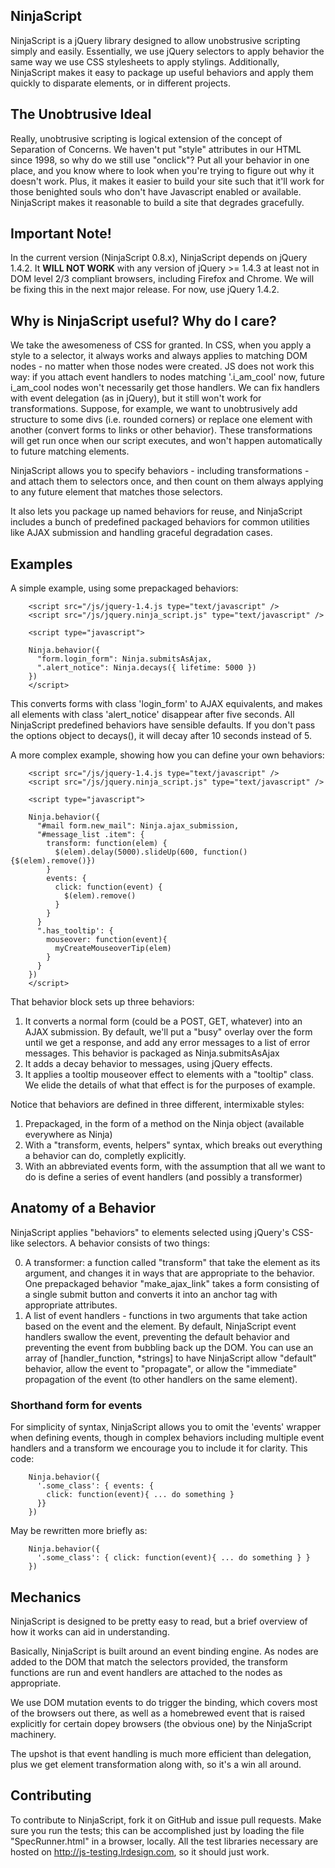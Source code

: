## NinjaScript
NinjaScript is a jQuery library designed to allow unobstrusive scripting simply
and easily.  Essentially, we use jQuery selectors to apply behavior the same
way we use CSS stylesheets to apply stylings.  Additionally, NinjaScript makes
it easy to package up useful behaviors and apply them quickly to disparate
elements, or in different projects.

## The Unobtrusive Ideal
Really, unobtrusive scripting is logical extension of the concept of Separation
of Concerns.  We haven't put "style" attributes in our HTML since 1998, so why
do we still use "onclick"?  Put all your behavior in one place, and you know
where to look when you're trying to figure out why it doesn't work.  Plus, it
makes it easier to build your site such that it'll work for those benighted
souls who don't have Javascript enabled or available.  NinjaScript makes it
reasonable to build a site that degrades gracefully.

## Important Note!

In the current version (NinjaScript 0.8.x), NinjaScript depends on jQuery 1.4.2.
It **WILL NOT WORK**  with any version of jQuery >= 1.4.3 at least not in DOM
level 2/3 compliant browsers, including Firefox and Chrome.  We will be fixing this
in the next major release.  For now, use jQuery 1.4.2.

## Why is NinjaScript useful?   Why do I care?

We take the awesomeness of CSS for granted.  In CSS, when you apply a style to
a selector, it always works and always applies to matching DOM nodes - no
matter when those nodes were created.   JS does not work this way: if you
attach event handlers to nodes matching '.i_am_cool' now, future i_am_cool
nodes won't necessarily get those handlers.  We can fix handlers with event
delegation (as in jQuery), but it still won't work for transformations.
Suppose, for example, we want to unobtrusively add structure to some divs (i.e.
rounded corners) or replace one element with another (convert forms to links or
other behavior).  These transformations will get run once when our script
executes, and won't happen automatically to future matching elements.

NinjaScript allows you to specify behaviors - including transformations - and
attach them to selectors once, and then count on them always applying to any
future element that matches those selectors.

It also lets you package up named behaviors for reuse, and NinjaScript includes
a bunch of predefined packaged behaviors for common utilities like AJAX
submission and handling graceful degradation cases.

## Examples

A simple example, using some prepackaged behaviors:

        <script src="/js/jquery-1.4.js type="text/javascript" />
        <script src="/js/jquery.ninja_script.js" type="text/javascript" />

        <script type="javascript">

        Ninja.behavior({
          "form.login_form": Ninja.submitsAsAjax,
          ".alert_notice": Ninja.decays({ lifetime: 5000 })
        })
        </script>

This converts forms with class 'login_form' to AJAX equivalents, and makes all
elements with class 'alert_notice' disappear after five seconds.  All
NinjaScript predefined behaviors have sensible defaults.  If you don't pass the
options object to decays(), it will decay after 10 seconds instead of 5.

A more complex example, showing how you can define your own behaviors:

        <script src="/js/jquery-1.4.js type="text/javascript" />
        <script src="/js/jquery.ninja_script.js" type="text/javascript" />

        <script type="javascript">

        Ninja.behavior({
          "#mail form.new_mail": Ninja.ajax_submission,
          "#message_list .item": {
            transform: function(elem) {
              $(elem).delay(5000).slideUp(600, function(){$(elem).remove()})
            }
            events: {
              click: function(event) {
                $(elem).remove()
              }
            }
          }
          ".has_tooltip': {
            mouseover: function(event){
              myCreateMouseoverTip(elem)
            }
          }
        })
        </script>

That behavior block sets up three behaviors:

1. It converts a normal form (could be a POST, GET, whatever) into an AJAX submission.  By default, we'll put a "busy" overlay over the form until we get a response, and add any error messages to a list of error messages.  This behavior is packaged as Ninja.submitsAsAjax
1. It adds a decay behavior to messages, using jQuery effects.
1. It applies a tooltip mouseover effect to elements with a "tooltip" class.  We elide the details of what that effect is for the purposes of example.

Notice that behaviors are defined in three different, intermixable styles:

1. Prepackaged, in the form of a method on the Ninja object (available everywhere as Ninja)
1. With a "transform, events, helpers" syntax, which breaks out everything a behavior can do, completly explicitly.
1. With an abbreviated events form, with the assumption that all we want to do is define a series of event handlers (and possibly a transformer)

## Anatomy of a Behavior

NinjaScript applies "behaviors" to elements selected using jQuery's CSS-like selectors.  A behavior consists of two things:

0. A transformer: a function called "transform" that take the element as its argument, and changes it in ways that are appropriate to the behavior.  One prepackaged behavior "make_ajax_link" takes a form consisting of a single submit button and converts it into an anchor tag with appropriate attributes.
0. A list of event handlers - functions in two arguments that take action based on the event and the element.  By default, NinjaScript event handlers swallow the event, preventing the default behavior and preventing the event from bubbling back up the DOM.  You can use an array of [handler_function, *strings] to have NinjaScript allow "default" behavior, allow the event to "propagate", or allow the "immediate" propagation of the event (to other handlers on the same element).

### Shorthand form for events

For simplicity of syntax,  NinjaScript allows you to omit the 'events' wrapper when defining events, though in complex behaviors including multiple event handlers and a transform we encourage you to include it for clarity.   This code:

        Ninja.behavior({
          '.some_class': { events: {
            click: function(event){ ... do something }
          }}
        })

May be rewritten more briefly as:

        Ninja.behavior({
          '.some_class': { click: function(event){ ... do something } }
        })

## Mechanics

NinjaScript is designed to be pretty easy to read, but a brief overview of how it works can aid in understanding.

Basically, NinjaScript is built around an event binding engine.  As nodes are added to the DOM that match the selectors provided, the transform functions are run and event handlers are attached to the nodes as appropriate.

We use DOM mutation events to do trigger the binding, which covers most of the browsers out there, as well as a homebrewed event that is raised explicitly for certain dopey browsers (the obvious one) by the NinjaScript machinery.

The upshot is that event handling is much more efficient than delegation, plus we get element transformation along with, so it's a win all around.

## Contributing

To contribute to NinjaScript, fork it on GitHub and issue pull requests.   Make sure you run the tests; this can be accomplished just by loading the
file "SpecRunner.html" in a browser, locally.  All the test libraries necessary are hosted on http://js-testing.lrdesign.com, so it should just
work.
